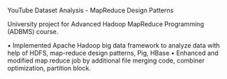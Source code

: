 YouTube Dataset Analysis - MapReduce Design Patterns

University project for Advanced Hadoop MapReduce Programming (ADBMS) course.

•	Implemented Apache Hadoop big data framework to analyze data with help of HDFS, map-reduce design patterns, Pig, HBase
•	Enhanced and modified map reduce job by additional file merging code, combiner optimization, partition block.

